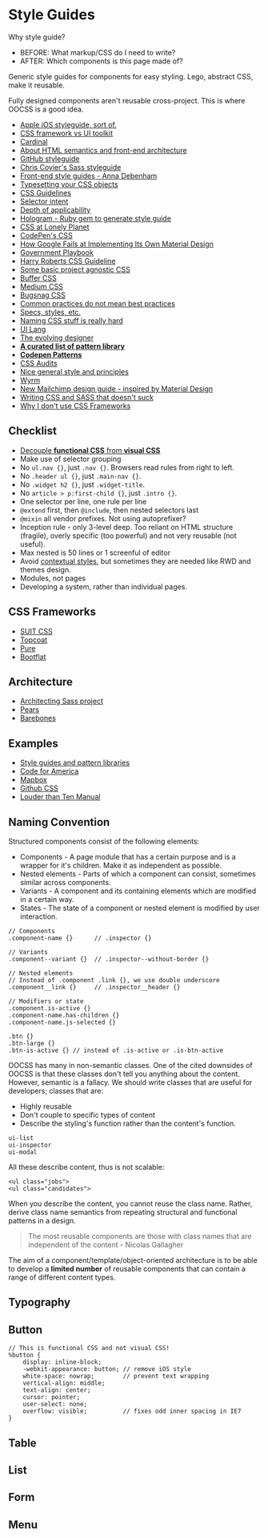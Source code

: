 # Style Guides

Why style guide?

* BEFORE: What markup/CSS do I need to write?
* AFTER: Which components is this page made of?

Generic style guides for components for easy styling. Lego, abstract CSS, make it reusable.

Fully designed components aren't reusable cross-project. This is where OOCSS is a good idea.

* [Apple iOS styleguide, sort of.](https://developer.apple.com/library/ios/documentation/UserExperience/Conceptual/UIKitUICatalog/index.html#//apple_ref/doc/uid/TP40012857)
* [CSS framework vs UI toolkit](https://vimeo.com/95734680)
* [Cardinal](http://cardinalcss.com/)
* [About HTML semantics and front-end architecture](http://nicolasgallagher.com/about-html-semantics-front-end-architecture/)
* [GitHub styleguide](https://github.com/styleguide/css)
* [Chris Coyier's Sass styleguide](http://css-tricks.com/sass-style-guide/)
* [Front-end style guides - Anna Debenham](http://24ways.org/2011/front-end-style-guides/)
* [Typesetting your CSS objects](http://www.edenspiekermann.com/blog/typesetting-your-css-objects)
* [CSS Guidelines](https://github.com/csswizardry/CSS-Guidelines)
* [Selector intent](http://csswizardry.com/2012/07/shoot-to-kill-css-selector-intent/)
* [Depth of applicability](http://smacss.com/book/applicability)
* [Hologram - Ruby gem to generate style guide](http://trulia.github.io/hologram/)
* [CSS at Lonely Planet](http://ianfeather.co.uk/css-at-lonely-planet/)
* [CodePen's CSS](http://codepen.io/chriscoyier/blog/codepens-css)
* [How Google Fails at Implementing Its Own Material Design](https://medium.com/@CreativeTim/how-google-fails-at-implementing-its-own-material-design-44bbbf9f6c52)
* [Government Playbook](http://playbook.cio.gov/)
* [Harry Roberts CSS Guideline](http://cssguidelin.es/)
* [Some basic project agnostic CSS](http://ryanmorr.com/project-agnostic-css-declaration-blocks/)
* [Buffer CSS](http://blog.brianlovin.com/buffers-css/)
* [Medium CSS](https://medium.com/@fat/mediums-css-is-actually-pretty-fucking-good-b8e2a6c78b06)
* [Bugsnag CSS](https://bugsnag.com/blog/bugsnags-css-architecture)
* [Common practices do not mean best practices](http://cssmojo.com/think-for-yourself/)
* [Specs, styles, etc.](https://news.layervault.com/stories/32533-ask-dn-how-do-you-prepare-specs-for-your-developers)
* [Naming CSS stuff is really hard](http://seesparkbox.com/foundry/naming_css_stuff_is_really_hard)
* [UI Lang](http://uilang.com/)
* [The evolving designer](http://marcelosomers.com/the-evolving-designer)
* [**A curated list of pattern library**](https://github.com/marcelosomers/pattern-library-directory)
* [**Codepen Patterns**](http://codepen.io/patterns/)
* [CSS Audits](http://alistapart.com/article/css-audits-taking-stock-of-your-code)
* [Nice general style and principles](http://dubizzle.uno/#/content/look/design-principles.html)
* [Wyrm](http://wyrmsass.org/)
* [New Mailchimp design guide - inspired by Material Design](http://mailchimp.com/resources/email-design-guide/)
* [Writing CSS and SASS that doesn't suck](http://ashleynolan.co.uk/blog/writing-css-and-sass-that-doesnt-suck)
* [Why I don't use CSS Frameworks](http://warpspire.com/posts/css-frameworks/)

## Checklist

* [Decouple **functional CSS** from **visual CSS**](http://www.colmtuite.com/a-more-flexible-development-framework)
* Make use of selector grouping
* No `ul.nav {}`, just `.nav {}`. Browsers read rules from right to left.
* No `.header ul {}`, just `.main-nav {}`.
* No `.widget h2 {}`, just `.widget-title`.
* No `article > p:first-child {}`, just `.intro {}`.
* One selector per line, one rule per line
* `@extend` first, then `@include`, then nested selectors last
* `@mixin` all vendor prefixes. Not using autoprefixer?
* Inception rule - only 3-level deep. Too reliant on HTML structure (fragile), overly specific (too powerful) and not very reusable (not useful).
* Max nested is 50 lines or 1 screenful of editor
* Avoid [contextual styles](http://thesassway.com/intermediate/avoid-nested-selectors-for-more-modular-css), but sometimes they are needed like RWD and themes design.
* Modules, not pages
* Developing a system, rather than individual pages.

## CSS Frameworks

* [SUIT CSS](http://suitcss.github.io/)
* [Topcoat](http://topcoat.io/)
* [Pure](http://purecss.io/)
* [Bootflat](http://bootflat.github.io/documentation.html)

## Architecture

* [Architecting Sass project](http://www.sitepoint.com/architecture-sass-project/)
* [Pears](http://pea.rs/)
* [Barebones](http://barebones.paulrobertlloyd.com/)

## Examples

* [Style guides and pattern libraries](https://gimmebar.com/collection/4ecd439c2f0aaad734000022/front-end-styleguides-and-pattern-libraries)
* [Code for America](http://style.codeforamerica.org/)
* [Mapbox](https://www.mapbox.com/base/)
* [Github CSS](http://markdotto.com/2014/07/23/githubs-css/)
* [Louder than Ten Manual](http://manual.louderthanten.com/)

## Naming Convention

Structured components consist of the following elements:

* Components - A page module that has a certain purpose and is a wrapper for it's children. Make it as independent as possible.
* Nested elements - Parts of which a component can consist, sometimes similar across components.
* Variants - A component and its containing elements which are modified in a certain way.
* States - The state of a component or nested element is modified by user interaction.

```
// Components
.component-name {}      // .inspector {}

// Variants
.component--variant {}  // .inspector--without-border {}

// Nested elements
// Instead of .component .link {}, we use double underscore
.component__link {}     // .inspector__header {}

// Modifiers or state
.component.is-active {}
.component-name.has-children {}
.component-name.js-selected {}
	
.btn {}
.btn-large {}
.btn-is-active {} // instead of .is-active or .is-btn-active
```

OOCSS has many in non-semantic classes. One of the cited downsides of OOCSS is that these classes don't tell you anything about the content. However, semantic is a fallacy. We should write classes that are useful for developers; classes that are:

* Highly reusable
* Don't couple to specific types of content
* Describe the styling's function rather than the content's function.

```
ui-list
ui-inspector
ui-modal
```

All these describe content, thus is not scalable:

    <ul class="jobs">
    <ul class="candidates">

When you describe the content, you cannot reuse the class name. Rather, derive class name semantics from repeating structural and functional patterns in a design.

> The most reusable components are those with class names that are independent of the content - Nicolas Gallagher

The aim of a component/template/object-oriented architecture is to be able to develop a **limited number** of reusable components that can contain a range of different content types.


## Typography

## Button

```
// This is functional CSS and not visual CSS!
%button {
	display: inline-block;
	-webkit-appearance: button; // remove iOS style
	white-space: nowrap;        // prevent text wrapping
	vertical-align: middle;
	text-align: center;
	cursor: pointer;
	user-select: none;
	overflow: visible;          // fixes odd inner spacing in IE7}
```

## Table

## List

## Form

## Menu

